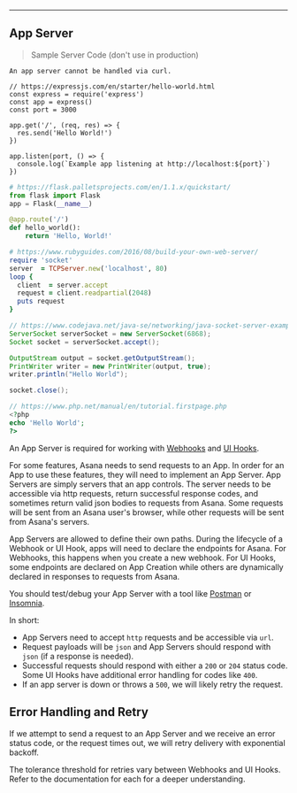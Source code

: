 <hr class="platform-ui-alpha">
<section class="platform-ui-alpha">

# App Server

> Sample Server Code (don't use in production)

```shell
An app server cannot be handled via curl.
```

```javascript--nodejs
// https://expressjs.com/en/starter/hello-world.html
const express = require('express')
const app = express()
const port = 3000

app.get('/', (req, res) => {
  res.send('Hello World!')
})

app.listen(port, () => {
  console.log(`Example app listening at http://localhost:${port}`)
})
```

```python
# https://flask.palletsprojects.com/en/1.1.x/quickstart/
from flask import Flask
app = Flask(__name__)

@app.route('/')
def hello_world():
    return 'Hello, World!'
```

```ruby
# https://www.rubyguides.com/2016/08/build-your-own-web-server/
require 'socket'
server  = TCPServer.new('localhost', 80)
loop {
  client  = server.accept
  request = client.readpartial(2048)
  puts request
}
```

```java
// https://www.codejava.net/java-se/networking/java-socket-server-examples-tcp-ip
ServerSocket serverSocket = new ServerSocket(6868);
Socket socket = serverSocket.accept();

OutputStream output = socket.getOutputStream();
PrintWriter writer = new PrintWriter(output, true);
writer.println("Hello World");

socket.close();
```

```php
// https://www.php.net/manual/en/tutorial.firstpage.php
<?php
echo 'Hello World';
?>
```

An App Server is required for working with [Webhooks](/docs/webhooks)
and [UI Hooks](/docs/ui-hooks).

For some features, Asana needs to send requests to an App. In order for an App to
use these features, they will need to implement an App Server. App Servers are simply servers 
that an app controls. The server needs to be accessible via http requests, return successful 
response codes, and sometimes return valid json bodies to requests from Asana. Some requests 
will be sent from an Asana user's browser, while other requests will be sent from Asana's 
servers. 

App Servers are allowed to define their own paths. During the lifecycle of a Webhook or UI Hook, 
apps will need to declare the endpoints for Asana. For Webhooks, this happens when you create a 
new webhook. For UI Hooks, some endpoints are declared on App Creation while others are dynamically 
declared in responses to requests from Asana.

You should test/debug your App Server with a tool like [Postman](https://www.postman.com/) or 
[Insomnia](https://insomnia.rest/).

In short:

 * App Servers need to accept `http` requests and be accessible via `url`.
 * Request payloads will be `json` and App Servers should respond with `json` (if a response 
 is needed).
 * Successful requests should respond with either a `200` or `204` status code. Some UI Hooks 
 have additional error handling for codes like `400`.
 * If an app server is down or throws a `500`, we will likely retry the request.

## Error Handling and Retry
If we attempt to send a request to an App Server and we receive an error status code, or the 
request times out, we will retry delivery with exponential backoff. 

The tolerance threshold for retries vary between Webhooks and UI Hooks. Refer to the 
documentation for each for a deeper understanding.

</section>
